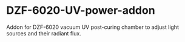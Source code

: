 # DZF-6020-UV-power-addon
Addon for DZF-6020 vacuum UV post-curing chamber to adjust light sources and their radiant flux.
